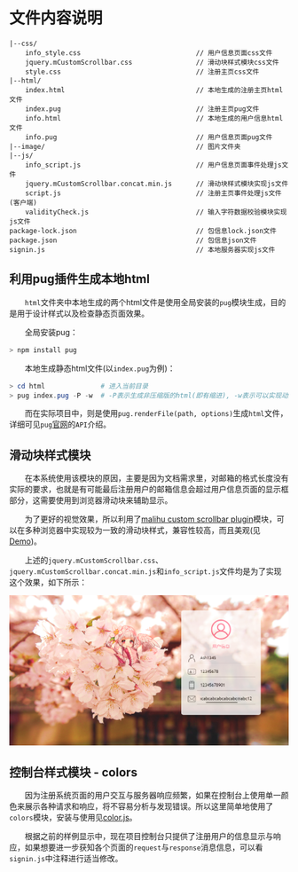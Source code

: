 # 文件内容说明

```
|--css/
    info_style.css                             // 用户信息页面css文件
    jquery.mCustomScrollbar.css                // 滑动块样式模块css文件
    style.css                                  // 注册主页css文件
|--html/
    index.html                                 // 本地生成的注册主页html文件
    index.pug                                  // 注册主页pug文件
    info.html                                  // 本地生成的用户信息html文件
    info.pug                                   // 用户信息页面pug文件
|--image/                                      // 图片文件夹
|--js/
    info_script.js                             // 用户信息页面事件处理js文件
    jquery.mCustomScrollbar.concat.min.js      // 滑动块样式模块实现js文件
    script.js                                  // 注册主页事件处理js文件(客户端)
    validityCheck.js                           // 输入字符数据校验模块实现js文件
package-lock.json                              // 包信息lock.json文件
package.json                                   // 包信息json文件
signin.js                                      // 本地服务器实现js文件
```

## 利用pug插件生成本地html

　　`html`文件夹中本地生成的两个html文件是使用全局安装的`pug`模块生成，目的是用于设计样式以及检查静态页面效果。

　　全局安装pug：

```powershell
> npm install pug
```

　　本地生成静态html文件(以`index.pug`为例)：

```powershell
> cd html              # 进入当前目录
> pug index.pug -P -w  # -P表示生成非压缩版的html(即有缩进), -w表示可以实现动态自动生成
```

　　而在实际项目中，则是使用`pug.renderFile(path, options)`生成`html`文件，详细可见`pug`[官网](https://pugjs.org/api/getting-started.html)的`API`介绍。

## 滑动块样式模块

　　在本系统使用该模块的原因，主要是因为文档需求里，对邮箱的格式长度没有实际的要求，也就是有可能最后注册用户的邮箱信息会超过用户信息页面的显示框部分，这需要使用到浏览器滑动块来辅助显示。

　　为了更好的视觉效果，所以利用了[malihu custom scrollbar plugin](https://github.com/malihu/malihu-custom-scrollbar-plugin)模块，可以在多种浏览器中实现较为一致的滑动块样式，兼容性较高，而且美观(见[Demo](http://manos.malihu.gr/repository/custom-scrollbar/demo/examples/complete_examples.html))。

　　上述的`jquery.mCustomScrollbar.css`、`jquery.mCustomScrollbar.concat.min.js`和`info_script.js`文件均是为了实现这个效果，如下所示：

![scollbar_style](../output/output_scollbar_style.png)

## 控制台样式模块 - colors

　　因为注册系统页面的用户交互与服务器响应频繁，如果在控制台上使用单一颜色来展示各种请求和响应，将不容易分析与发现错误。所以这里简单地使用了`colors`模块，安装与使用见[color.js](https://www.npmjs.com/package/colors)。

　　根据之前的样例显示中，现在项目控制台只提供了注册用户的信息显示与响应，如果想要进一步获知各个页面的`request`与`response`消息信息，可以看`signin.js`中注释进行适当修改。